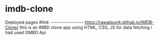 # imdb-clone
Deployed pages #link ----------------- https://rawatpunit.github.io/IMDB-Clone/
this is an IMBD clone app using HTML, CSS, JS 
for data fetching i had used OMBD Api

